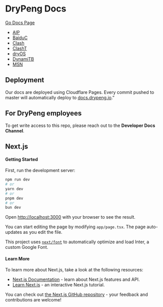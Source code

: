 # DryPeng Docs
[Go Docs Page](https://docs.drypeng.io/)

- [AIP](https://docs.drypeng.io/aip)
- [BaiduC](https://docs.drypeng.io/baiduc/)
- [Clash](https://docs.drypeng.io/clash-old/)
- [ClashT](https://docs.drypeng.io/clasht/)
- [dryOS](https://docs.drypeng.io/dryos/)
- [DynamiTB](https://docs.drypeng.io/dynamiTB])
- [MSN](https://docs.drypeng.io/msn/)

## Deployment

Our docs are deployed using Cloudflare Pages. Every commit pushed to master will automatically deploy to [docs.drypeng.io](https://docs.drypeng.io).”


## For DryPeng employees

To get write access to this repo, please reach out to the **Developer Docs Channel**.


## Next.js

#### Getting Started

First, run the development server:

```bash
npm run dev
# or
yarn dev
# or
pnpm dev
# or
bun dev
```

Open [http://localhost:3000](http://localhost:3000) with your browser to see the result.

You can start editing the page by modifying `app/page.tsx`. The page auto-updates as you edit the file.

This project uses [`next/font`](https://nextjs.org/docs/basic-features/font-optimization) to automatically optimize and load Inter, a custom Google Font.

#### Learn More

To learn more about Next.js, take a look at the following resources:

- [Next.js Documentation](https://nextjs.org/docs) - learn about Next.js features and API.
- [Learn Next.js](https://nextjs.org/learn) - an interactive Next.js tutorial.

You can check out [the Next.js GitHub repository](https://github.com/vercel/next.js/) - your feedback and contributions are welcome!

